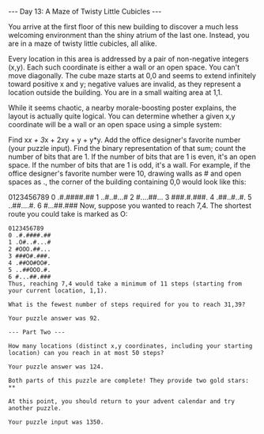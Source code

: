 --- Day 13: A Maze of Twisty Little Cubicles ---

You arrive at the first floor of this new building to discover a much less welcoming environment than the shiny atrium of the last one. Instead, you are in a maze of twisty little cubicles, all alike.

Every location in this area is addressed by a pair of non-negative integers (x,y). Each such coordinate is either a wall or an open space. You can't move diagonally. The cube maze starts at 0,0 and seems to extend infinitely toward positive x and y; negative values are invalid, as they represent a location outside the building. You are in a small waiting area at 1,1.

While it seems chaotic, a nearby morale-boosting poster explains, the layout is actually quite logical. You can determine whether a given x,y coordinate will be a wall or an open space using a simple system:

Find x*x + 3*x + 2*x*y + y + y*y.
Add the office designer's favorite number (your puzzle input).
Find the binary representation of that sum; count the number of bits that are 1.
If the number of bits that are 1 is even, it's an open space.
If the number of bits that are 1 is odd, it's a wall.
For example, if the office designer's favorite number were 10, drawing walls as # and open spaces as ., the corner of the building containing 0,0 would look like this:

  0123456789
  0 .#.####.##
  1 ..#..#...#
  2 #....##...
  3 ###.#.###.
  4 .##..#..#.
  5 ..##....#.
  6 #...##.###
  Now, suppose you wanted to reach 7,4. The shortest route you could take is marked as O:

    0123456789
    0 .#.####.##
    1 .O#..#...#
    2 #OOO.##...
    3 ###O#.###.
    4 .##OO#OO#.
    5 ..##OOO.#.
    6 #...##.###
    Thus, reaching 7,4 would take a minimum of 11 steps (starting from your current location, 1,1).

    What is the fewest number of steps required for you to reach 31,39?

    Your puzzle answer was 92.

    --- Part Two ---

    How many locations (distinct x,y coordinates, including your starting location) can you reach in at most 50 steps?

    Your puzzle answer was 124.

    Both parts of this puzzle are complete! They provide two gold stars: **

    At this point, you should return to your advent calendar and try another puzzle.

    Your puzzle input was 1350.
